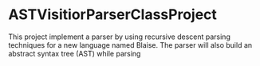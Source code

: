 # ASTVisitiorParserClassProject
This project implement a parser by using recursive descent parsing techniques for a new language named Blaise. The parser will also build an abstract syntax tree (AST) while parsing
